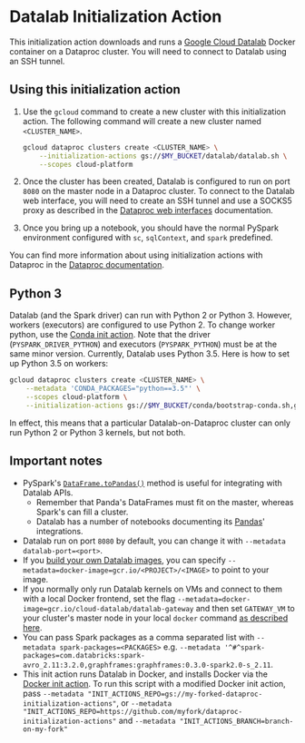 # Datalab Initialization Action

This initialization action downloads and runs a
[Google Cloud Datalab](https://cloud.google.com/datalab/) Docker container on a
Dataproc cluster. You will need to connect to Datalab using an SSH tunnel.

## Using this initialization action

1.  Use the `gcloud` command to create a new cluster with this initialization
    action. The following command will create a new cluster named
    `<CLUSTER_NAME>`.

    ```bash
    gcloud dataproc clusters create <CLUSTER_NAME> \
        --initialization-actions gs://$MY_BUCKET/datalab/datalab.sh \
        --scopes cloud-platform
    ```

1.  Once the cluster has been created, Datalab is configured to run on port
    `8080` on the master node in a Dataproc cluster. To connect to the Datalab
    web interface, you will need to create an SSH tunnel and use a SOCKS5 proxy
    as described in the
    [Dataproc web interfaces](https://cloud.google.com/dataproc/cluster-web-interfaces)
    documentation.

1.  Once you bring up a notebook, you should have the normal PySpark environment
    configured with `sc`, `sqlContext`, and `spark` predefined.

You can find more information about using initialization actions with Dataproc
in the [Dataproc documentation](https://cloud.google.com/dataproc/init-actions).

## Python 3

Datalab (and the Spark driver) can run with Python 2 or Python 3. However,
workers (executors) are configured to use Python 2. To change worker python, use
the
[Conda init action](https://github.com/GoogleCloudPlatform/dataproc-initialization-actions/tree/master/conda).
Note that the driver (`PYSPARK_DRIVER_PYTHON`) and executors (`PYSPARK_PYTHON`)
must be at the same minor version. Currently, Datalab uses Python 3.5. Here is
how to set up Python 3.5 on workers:

```bash
gcloud dataproc clusters create <CLUSTER_NAME> \
    --metadata 'CONDA_PACKAGES="python==3.5"' \
    --scopes cloud-platform \
    --initialization-actions gs://$MY_BUCKET/conda/bootstrap-conda.sh,gs://$MY_BUCKET/conda/install-conda-env.sh,gs://$MY_BUCKET/datalab/datalab.sh
```

In effect, this means that a particular Datalab-on-Dataproc cluster can only run
Python 2 or Python 3 kernels, but not both.

## Important notes

*   PySpark's
    [`DataFrame.toPandas()`](http://spark.apache.org/docs/latest/api/python/pyspark.sql.html#pyspark.sql.DataFrame.toPandas)
    method is useful for integrating with Datalab APIs.
    *   Remember that Panda's DataFrames must fit on the master, whereas Spark's
        can fill a cluster.
    *   Datalab has a number of notebooks documenting its
        [Pandas](http://pandas.pydata.org/)' integrations.
*   Datalab run on port `8080` by default, you can change it with `--metadata datalab-port=<port>`.
*   If you
    [build your own Datalab images](https://github.com/googledatalab/datalab/wiki/Development-Environment),
    you can specify `--metadata=docker-image=gcr.io/<PROJECT>/<IMAGE>` to point
    to your image.
*   If you normally only run Datalab kernels on VMs and connect to them with a
    local Docker frontend, set the flag
    `--metadata=docker-image=gcr.io/cloud-datalab/datalab-gateway` and then set
    `GATEWAY_VM` to your cluster's master node in your local `docker` command
    [as described here](https://cloud.google.com/datalab/docs/quickstarts/quickstart-gce#install_the_datalab_docker_container_on_your_computer).
*   You can pass Spark packages as a comma separated list with `--metadata
    spark-packages=<PACKAGES>` e.g. `--metadata
    '^#^spark-packages=com.databricks:spark-avro_2.11:3.2.0,graphframes:graphframes:0.3.0-spark2.0-s_2.11`.
*   This init action runs Datalab in Docker, and installs Docker via the
    [Docker init action](https://github.com/GoogleCloudPlatform/dataproc-initialization-actions/tree/master/docker).
    To run this script with a modified Docker init action, pass `--metadata
    "INIT_ACTIONS_REPO=gs://my-forked-dataproc-initialization-actions"`, or
    `--metadata
    "INIT_ACTIONS_REPO=https://github.com/myfork/dataproc-initialization-actions"` 
    and `--metadata "INIT_ACTIONS_BRANCH=branch-on-my-fork"`
